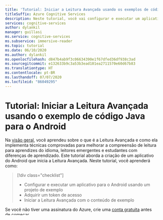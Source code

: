 ```yaml
---
title: 'Tutorial: Iniciar a Leitura Avançada usando os exemplos de código do Android'
titleSuffix: Azure Cognitive Services
description: Neste tutorial, você vai configurar e executar um aplicativo de exemplo do Android que inicia a Leitura Avançada.
services: cognitive-services
author: dylankil
manager: guillasi
ms.service: cognitive-services
ms.subservice: immersive-reader
ms.topic: tutorial
ms.date: 06/10/2020
ms.author: dylankil
ms.openlocfilehash: d847b4ab9f3c06634390e1f67dfed36df938c3ad
ms.sourcegitcommit: e132633b9c3a53b3ead101ea2711570e60d67b83
ms.translationtype: HT
ms.contentlocale: pt-BR
ms.lasthandoff: 07/07/2020
ms.locfileid: "86049295"
---
```

# <a name="tutorial-launch-the-immersive-reader-using-the-android-java-code-sample"></a>Tutorial: Iniciar a Leitura Avançada usando o exemplo de código Java para o Android

Na [visão geral](./overview.md), você aprendeu sobre o que é a Leitura Avançada e como ela implementa técnicas comprovadas para melhorar a compreensão de leitura para aprendizes do idioma, leitores emergentes e estudantes com diferenças de aprendizado. Este tutorial aborda a criação de um aplicativo do Android que inicia a Leitura Avançada. Neste tutorial, você aprenderá como:

> [!div class="checklist"]
> * Configurar e executar um aplicativo para o Android usando um projeto de exemplo
> * Adquirir um token de acesso
> * Iniciar a Leitura Avançada com o conteúdo de exemplo

Se você não tiver uma assinatura do Azure, crie uma [conta gratuita](https://azure.microsoft.com/free/?WT.mc_id=A261C142F) antes de começar.

## <a name="prerequisites"></a>Pré-requisitos

* Um recurso de Leitura Avançada configurado para autenticação do Azure Active Directory. Siga [estas instruções](./how-to-create-immersive-reader.md) para a configuração. Você precisará de alguns dos valores criados aqui ao configurar as propriedades do ambiente. Salve a saída da sessão em um arquivo de texto para referência futura.
* [Git](https://git-scm.com/)
* [SDK da Leitura Avançada](https://github.com/microsoft/immersive-reader-sdk)
* [Android Studio](https://developer.android.com/studio)

## <a name="configure-authentication-credentials"></a>Configurar as credenciais de autenticação

1. Inicie o Android Studio e abra o projeto por meio do diretório **immersive-reader-sdk/js/samples/quickstart-java-android** (Java) ou do diretório **immersive-reader-sdk/js/samples/quickstart-kotlin** (Kotlin).

2. Crie um arquivo chamado **env** na pasta **/assets** e adicione o trecho a seguir, fornecendo valores conforme apropriado. Certifique-se de não confirmar esse arquivo no controle do código-fonte, uma vez que ele contém segredos que não devem ser tornados públicos.

```text
TENANT_ID=<YOUR_TENANT_ID>
CLIENT_ID=<YOUR_CLIENT_ID>
CLIENT_SECRET=<YOUR_CLIENT_SECRET>
SUBDOMAIN=<YOUR_SUBDOMAIN>
```

## <a name="launch-the-immersive-reader-with-sample-content"></a>Iniciar a Leitura Avançada com o conteúdo de exemplo

1. Escolha um emulador de dispositivo no Gerenciador de AVD e execute o projeto.

## <a name="next-steps"></a>Próximas etapas

* Explore o [SDK da Leitura Avançada](https://github.com/microsoft/immersive-reader-sdk) e a [Referência de SDK da Leitura Avançada](./reference.md)
* Visualize exemplos de código no [GitHub](https://github.com/microsoft/immersive-reader-sdk/tree/master/js/samples/)